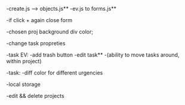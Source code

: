 -create.js --> objects.js**
-ev.js to forms.js**

-if click + again close form

-chosen proj background div color;

-change task propreties

-task EV:
    -add trash button
    -edit task**
    -(ability to move tasks around, within project)

-task:
    -diff color for different urgencies


-local storage

-edit && delete projects